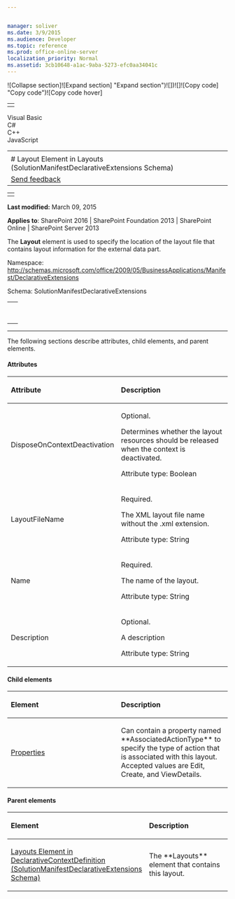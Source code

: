 ```yaml
---


manager: soliver
ms.date: 3/9/2015
ms.audience: Developer
ms.topic: reference
ms.prod: office-online-server
localization_priority: Normal
ms.assetid: 3cb10648-a1ac-9aba-5273-efc0aa34041c
---
```


![Collapse
section]![Expand
section] "Expand section")![]()![])![]![]()![Copy
code] "Copy code")![Copy code
hover]
<table>
<tbody>
<tr class="odd">
<td align="left"></td>
</tr>
</tbody>
</table>

Visual Basic  
C\#  
C++  
JavaScript  

<table>
<tbody>
<tr class="odd">
<td align="left"><span id="runningHeaderText"></span></td>
</tr>
<tr class="even">
<td align="left"># Layout Element in Layouts (SolutionManifestDeclarativeExtensions Schema)</td>
</tr>
<tr class="odd">
<td align="left"><span id="headfeedbackarea" class="feedbackhead"><a href="javascript:SubmitFeedback(&#39;docthis@Microsoft.com&#39;,&#39;&#39;,&#39;&#39;,&#39;&#39;,&#39;1.0.18082.1225&#39;,&#39;%0\dThank%20you%20for%20your%20feedback.%20The%20developer%20writing%20teams%20use%20your%20feedback%20to%20improve%20documentation.%20While%20we%20are%20reviewing%20your%20feedback,%20we%20may%20send%20you%20e-mail%20to%20ask%20for%20clarification%20or%20feedback%20on%20a%20solution.%20We%20do%20not%20use%20your%20e-mail%20address%20for%20any%20other%20purpose%20and%20we%20delete%20it%20after%20we%20finish%20our%20review.%0\AFor%20further%20information%20about%20the%20privacy%20policies%20of%20Microsoft,%20please%20see%20http://privacy.microsoft.com/en-us/default.aspx.%0\A%0\d&#39;,&#39;Customer%20feedback&#39;);">Send feedback</a></span></td>
</tr>
</tbody>
</table>

<table>
<colgroup>
<col width="100%" />
</colgroup>
<tbody>
<tr class="odd">
<td align="left"></td>
</tr>
</tbody>
</table>

**Last modified:** March 09, 2015

**Applies to**: SharePoint 2016 | SharePoint Foundation 2013 |
SharePoint Online | SharePoint Server 2013

The **Layout** element is used to specify the
location of the layout file that contains layout information for the
external data part.

Namespace:
http://schemas.microsoft.com/office/2009/05/BusinessApplications/Manifest/DeclarativeExtensions

Schema: SolutionManifestDeclarativeExtensions

<span codelanguage="other"></span>
<table>
<colgroup>
<col width="100%" />
</colgroup>
<tbody>
<tr class="odd">
<td align="left"><pre><code><Layout  DisposeOnContextDeactivation = "Boolean" LayoutFileName = "String" Name = "String" Description = "String"> </Layout></code></pre></td>
</tr>
</tbody>
</table>


--------------------------------------------------------------------------------------------------------------------------------------------------------------------------------------------------------------------------------------

The following sections describe attributes, child elements, and parent
elements.

#### Attributes

<table>
<colgroup>
<col width="50%" />
<col width="50%" />
</colgroup>
<thead>
<tr class="header">
<th align="left"><p>Attribute</p></th>
<th align="left"><p>Description</p></th>
</tr>
</thead>
<tbody>
<tr class="odd">
<td align="left"><p>DisposeOnContextDeactivation</p></td>
<td align="left"><p>Optional.</p>
<p>Determines whether the layout resources should be released when the context is deactivated.</p>
<p>Attribute type: Boolean</p></td>
</tr>
<tr class="even">
<td align="left"><p>LayoutFileName</p></td>
<td align="left"><p>Required.</p>
<p>The XML layout file name without the .xml extension.</p>
<p>Attribute type: String</p></td>
</tr>
<tr class="odd">
<td align="left"><p>Name</p></td>
<td align="left"><p>Required.</p>
<p>The name of the layout.</p>
<p>Attribute type: String</p></td>
</tr>
<tr class="even">
<td align="left"><p>Description</p></td>
<td align="left"><p>Optional.</p>
<p>A description</p>
<p>Attribute type: String</p></td>
</tr>
</tbody>
</table>

#### Child elements

<table>
<colgroup>
<col width="50%" />
<col width="50%" />
</colgroup>
<thead>
<tr class="header">
<th align="left"><p>Element</p></th>
<th align="left"><p>Description</p></th>
</tr>
</thead>
<tbody>
<tr class="odd">
<td align="left"><p><a href="http://msdn.microsoft.com/library/9c1b404f-2cab-313d-a1ec-529325bae676.aspx">Properties</a></p></td>
<td align="left"><p>Can contain a property named **AssociatedActionType** to specify the type of action that is associated with this layout. Accepted values are Edit, Create, and ViewDetails.</p></td>
</tr>
</tbody>
</table>

#### Parent elements

<table>
<colgroup>
<col width="50%" />
<col width="50%" />
</colgroup>
<thead>
<tr class="header">
<th align="left"><p>Element</p></th>
<th align="left"><p>Description</p></th>
</tr>
</thead>
<tbody>
<tr class="odd">
<td align="left"><p><span sdata="link"><a href="layouts-element-in-declarativecontextdefinition-solutionmanifestdeclarativeexten.md">Layouts Element in DeclarativeContextDefinition (SolutionManifestDeclarativeExtensions Schema)</a></span></p></td>
<td align="left"><p>The **Layouts** element that contains this layout.</p></td>
</tr>
</tbody>
</table>








